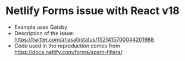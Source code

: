 # Netlify Forms issue with React v18
- Example uses Gatsby
- Description of the issue: https://twitter.com/ahasall/status/1521415700044201988
- Code used in the reproduction comes from https://docs.netlify.com/forms/spam-filters/
